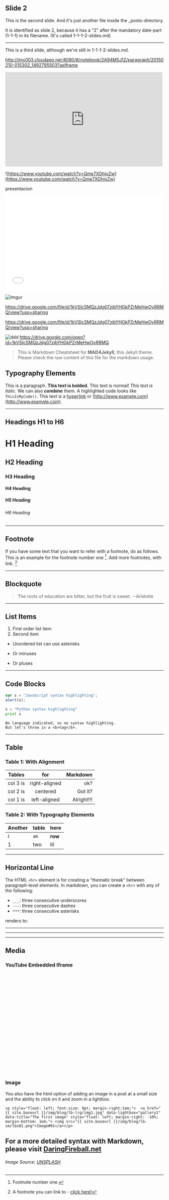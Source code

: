 ## Slide 2

This is the second slide. And it's just another file inside the _posts-directory.

It is identified as slide 2, because it has a "2" after the mandatory date-part (1-1-1) in its
filename. (It's called 1-1-1-2-slides.md)

---

This is a third slide, although we're still in 1-1-1-2-slides.md.

http://imv003.cloudapp.net:8080/#/notebook/2A94M5J1Z/paragraph/20150210-015302_1492795503?asIframe

<iframe width="500" height="300" frameborder="0" allowfullscreen src="https://www.youtube.com/watch?v=Qme7XGhjoZw" ></iframe>

![https://www.youtube.com/watch?v=Qme7XGhjoZw](https://www.youtube.com/watch?v=Qme7XGhjoZw)

presentacion
<iframe width="500" height="300" frameborder="0" allowfullscreen src="{{ site.baseurl }}/slides/sozi1/p1.sozi.html" ></iframe>



![Imgur](http://i.imgur.com/IRIAbJo.jpg)



https://drive.google.com/file/d/1kVSIcSMQzJdg07zjbYHGkPZrMeHwOyRRMQ/view?usp=sharing

https://drive.google.com/file/d/1kVSIcSMQzJdg07zjbYHGkPZrMeHwOyRRMQ/view?usp=sharing


![ddd](https://drive.google.com/open?id=1kVSIcSMQzJdg07zjbYHGkPZrMeHwOyRRMQ)
https://drive.google.com/open?id=1kVSIcSMQzJdg07zjbYHGkPZrMeHwOyRRMQ


> This is Markdown Cheatsheet for **MAD4Jekyll**, this Jekyll theme. Please check the raw content of this file for the markdown usage.

## Typography Elements

This is a paragraph. **This text is bolded.** This text is normal! _This text is italic._ We can  also **_combine_** them. A highlighted code looks like `ThisIsMyCode()`. This text is a [hyperlink](#) or [http://www.example.com](http://www.example.com).

___

## Headings H1 to H6

# H1 Heading

## H2 Heading

### H3 Heading

#### H4 Heading

##### H5 Heading

###### H6 Heading

___

## Footnote

If you have some text that you want to refer with a footnote, do as follows. This is an example for the footnote number one [^1]. Add more footnotes, with link. [^2]

___

## Blockquote

> The roots of education are bitter, but the fruit is sweet. --Aristotle

___

## List Items

1. First order list item
2. Second item

* Unordered list can use asterisks
- Or minuses
+ Or pluses

___

## Code Blocks

```javascript
var s = "JavaScript syntax highlighting";
alert(s);
```

```python
s = "Python syntax highlighting"
print s
```

```
No language indicated, so no syntax highlighting.
But let's throw in a <b>tag</b>.
```

___


## Table

### Table 1: With Alignment

| Tables        | for           | Markdown  |
| ------------- |:-------------:| -----:|
| col 3 is      | right-aligned | ok? |
| col 2 is      | centered      |   Got it? |
| col 1 is | left-aligned      |    Alright!!! |

### Table 2: With Typography Elements

Another | table | here
--- | --- | ---
*I* | `am` | **row**
1 | two | III

___

## Horizontal Line

The HTML `<hr>` element is for creating a "thematic break" between paragraph-level elements. In markdown, you can create a `<hr>` with any of the following:

* `___`: three consecutive underscores
* `---`: three consecutive dashes
* `***`: three consecutive asterisks

renders to:

___

---

***


## Media

### YouTube Embedded Iframe

<iframe width="560" height="315" frameborder="0" allowfullscreen src="" ></iframe>


### Image



You also have the html option of adding an image in a post at a small size and the ability to click on it and zoom in a lightbox.

`<p style="float: left; font-size: 9pt; margin-right:1em;"> 
   <a href="{{ site.baseurl }}/img/blog/lb-lrg/img1.jpg" data-lightbox="gallery1" data-title="The first image" style="float: left; margin-right: -10%; margin-bottom: 1em;">
     <img src="{{ site.baseurl }}/img/blog/lb-sm/lbs01.png">Image#01</a></p>`

## For a more detailed syntax with Markdown, please visit [DaringFireball.net](http://daringfireball.net/projects/markdown/syntax)

###### Image Source: [UNSPLASH](https://unsplash.com/photos/6g0KJWnBhxg)


[^1]: Footnote number one.

[^2]: A footnote you can link to - [click here!](#)

